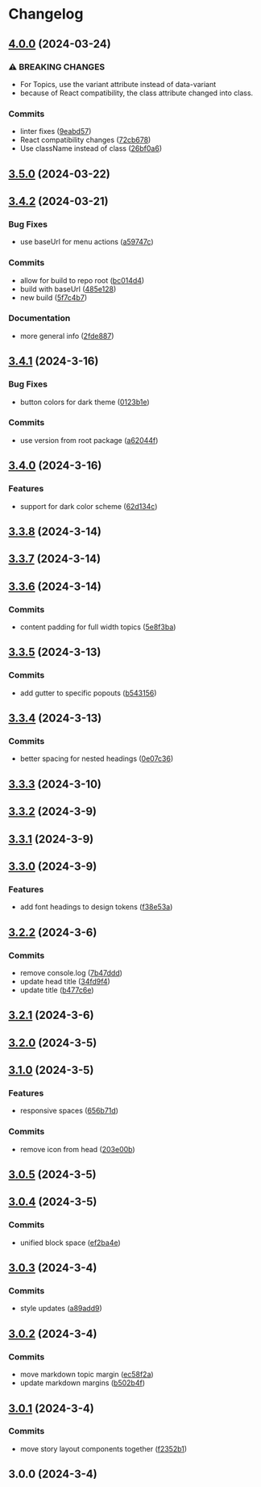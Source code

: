 # Changelog

## [4.0.0](https://github.com/jaccomeijer/green-lib/compare/3.5.0...4.0.0) (2024-03-24)


### ⚠ BREAKING CHANGES

* For Topics, use the variant attribute instead of data-variant
* because of React compatibility, the class attribute changed into class.

### Commits

* linter fixes ([9eabd57](https://github.com/jaccomeijer/green-lib/commit/9eabd57970ebcf640ca95f7b105b34af75a36813))
* React compatibility changes ([72cb678](https://github.com/jaccomeijer/green-lib/commit/72cb67856da7a8af71d501f1529773460d8592ef))
* Use className instead of class ([26bf0a6](https://github.com/jaccomeijer/green-lib/commit/26bf0a63949eed78bb80434edf596e52c24c2a92))

## [3.5.0](https://github.com/jaccomeijer/green-lib/compare/3.4.2...3.5.0) (2024-03-22)

## [3.4.2](https://github.com/jaccomeijer/green-lib/compare/3.4.1...3.4.2) (2024-03-21)


### Bug Fixes

* use baseUrl for menu actions ([a59747c](https://github.com/jaccomeijer/green-lib/commit/a59747cb591def10be748203a5c24db2942b0168))


### Commits

* allow for build to repo root ([bc014d4](https://github.com/jaccomeijer/green-lib/commit/bc014d486cafc39a4e4f7c32d7de3ca594768380))
* build with baseUrl ([485e128](https://github.com/jaccomeijer/green-lib/commit/485e1288038e4f0fb97b083f4ee75b06961b2e45))
* new build ([5f7c4b7](https://github.com/jaccomeijer/green-lib/commit/5f7c4b745c72874e93476f3d06c2f6c1d8f5a6f5))


### Documentation

* more general info ([2fde887](https://github.com/jaccomeijer/green-lib/commit/2fde8875a6b30e805668ffd9d5ee8b03d162abdc))

## [3.4.1](https://github.com/jaccomeijer/green-lib/compare/3.4.0...3.4.1) (2024-3-16)


### Bug Fixes

* button colors for dark theme ([0123b1e](https://github.com/jaccomeijer/green-lib/commit/0123b1ebe58dd9b461a5c17019ce27ccdcc8ed1f))


### Commits

* use version from root package ([a62044f](https://github.com/jaccomeijer/green-lib/commit/a62044f76af800d2545d169bcba27901aedf175a))

## [3.4.0](https://github.com/jaccomeijer/green-lib/compare/3.3.8...3.4.0) (2024-3-16)


### Features

* support for dark color scheme ([62d134c](https://github.com/jaccomeijer/green-lib/commit/62d134cfb82cd4f1e1803bafe0ce89a03f9aade9))

## [3.3.8](https://github.com/jaccomeijer/green-lib/compare/3.3.7...3.3.8) (2024-3-14)

## [3.3.7](https://github.com/jaccomeijer/green-lib/compare/3.3.6...3.3.7) (2024-3-14)

## [3.3.6](https://github.com/jaccomeijer/green-lib/compare/3.3.5...3.3.6) (2024-3-14)


### Commits

* content padding for full width topics ([5e8f3ba](https://github.com/jaccomeijer/green-lib/commit/5e8f3baa35a141f33272ea0e86bd979603fb3a07))

## [3.3.5](https://github.com/jaccomeijer/green-lib/compare/3.3.4...3.3.5) (2024-3-13)


### Commits

* add gutter to specific popouts ([b543156](https://github.com/jaccomeijer/green-lib/commit/b543156dd880c15f0a9b459b0929fc6ae65e1f0d))

## [3.3.4](https://github.com/jaccomeijer/green-lib/compare/3.3.3...3.3.4) (2024-3-13)


### Commits

* better spacing for nested headings ([0e07c36](https://github.com/jaccomeijer/green-lib/commit/0e07c36a4515722a86edea9b0a1f605711d8caa6))

## [3.3.3](https://github.com/jaccomeijer/green-lib/compare/3.3.2...3.3.3) (2024-3-10)

## [3.3.2](https://github.com/jaccomeijer/green-lib/compare/3.3.1...3.3.2) (2024-3-9)

## [3.3.1](https://github.com/jaccomeijer/green-lib/compare/3.3.0...3.3.1) (2024-3-9)

## [3.3.0](https://github.com/jaccomeijer/green-lib/compare/3.2.2...3.3.0) (2024-3-9)


### Features

* add font headings to design tokens ([f38e53a](https://github.com/jaccomeijer/green-lib/commit/f38e53abd092d189562224124a9211b13c8e5a6e))

## [3.2.2](https://github.com/jaccomeijer/green-lib/compare/3.2.1...3.2.2) (2024-3-6)


### Commits

* remove console.log ([7b47ddd](https://github.com/jaccomeijer/green-lib/commit/7b47dddf94808365ffd6b0d265a3ed40ab1a6cb4))
* update head title ([34fd9f4](https://github.com/jaccomeijer/green-lib/commit/34fd9f4637a4bf6875b30e3b5c3838e3656c3091))
* update title ([b477c6e](https://github.com/jaccomeijer/green-lib/commit/b477c6ed49267b1cc56db73c965504ace36b3391))

## [3.2.1](https://github.com/jaccomeijer/green-lib/compare/3.2.0...3.2.1) (2024-3-6)

## [3.2.0](https://github.com/jaccomeijer/green-lib/compare/3.1.0...3.2.0) (2024-3-5)

## [3.1.0](https://github.com/jaccomeijer/green-lib/compare/3.0.5...3.1.0) (2024-3-5)


### Features

* responsive spaces ([656b71d](https://github.com/jaccomeijer/green-lib/commit/656b71d6f27bc78e700c377e0a22e10ee1148ae1))


### Commits

* remove icon from head ([203e00b](https://github.com/jaccomeijer/green-lib/commit/203e00b5f80586a08c51bac0c2c878bcd3e0c367))

## [3.0.5](https://github.com/jaccomeijer/green-lib/compare/3.0.4...3.0.5) (2024-3-5)

## [3.0.4](https://github.com/jaccomeijer/green-lib/compare/3.0.3...3.0.4) (2024-3-5)


### Commits

* unified block space ([ef2ba4e](https://github.com/jaccomeijer/green-lib/commit/ef2ba4eb5a4a85ac2d6253dc33bd3405515fd768))

## [3.0.3](https://github.com/jaccomeijer/green-lib/compare/3.0.2...3.0.3) (2024-3-4)


### Commits

* style updates ([a89add9](https://github.com/jaccomeijer/green-lib/commit/a89add9d97da87499bab6afe038447d507badb15))

## [3.0.2](https://github.com/jaccomeijer/green-lib/compare/3.0.1...3.0.2) (2024-3-4)


### Commits

* move markdown topic margin ([ec58f2a](https://github.com/jaccomeijer/green-lib/commit/ec58f2a88679d1770b6186f76c2e5869e9c3199d))
* update markdown margins ([b502b4f](https://github.com/jaccomeijer/green-lib/commit/b502b4fe0a091642eb8ac2cdc59928b62097e306))

## [3.0.1](https://github.com/jaccomeijer/green-lib/compare/3.0.0...3.0.1) (2024-3-4)


### Commits

* move story layout components together ([f2352b1](https://github.com/jaccomeijer/green-lib/commit/f2352b1fdf0ed572219e93b3ffa15f7d59fd56fb))

## 3.0.0 (2024-3-4)



